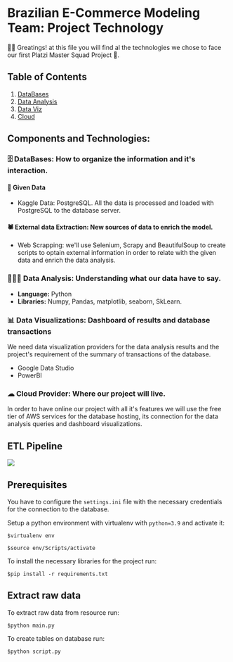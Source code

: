 # Brazilian E-Commerce Modeling Team: Project Technology

👋🏼 Greatings! at this file you will find al the technologies we chose to face our first Platzi Master Squad Project 🚀.

## Table of Contents
1. [DataBases](#databases)
2. [Data Analysis](#dataanalysis)
3. [Data Viz](#dataviz)
4. [Cloud](#cloud)

## Components and Technologies: 

### 🗄 DataBases: How to organize the information and it's interaction. <a name="databases"></a>
#### 📁 Given Data
- Kaggle Data: PostgreSQL.
All the data is processed and loaded with PostgreSQL to the database server.

#### 🕷 External data Extraction: New sources of data to enrich the model.
- Web Scrapping: we'll use Selenium, Scrapy and BeautifulSoup to create scripts to optain external information in order to relate with the given data and enrich the data analysis.

### 👩🏼‍💻 Data Analysis: Understanding what our data have to say. <a name="dataanalysis"></a>
- **Language:** Python
- **Libraries:** Numpy, Pandas, matplotlib, seaborn, SkLearn.

### **📊 Data Visualizations: Dashboard of results and database transactions** <a name="dataviz"></a>
We need data visualization providers for the data analysis results and the project's requirement of the summary of transactions of the database.
- Google Data Studio
- PowerBI

### ☁ Cloud Provider: Where our project will live. <a name="cloud"></a>
In order to have online our project with all it's features we will use the free tier of AWS services for the database hosting, its connection for the data analysis queries and dashboard visualizations.

## ETL Pipeline

![](https://drive.google.com/uc?id=1kcFl_Qz_K1WvuMY0wPUoA51tfOWEIv58)


## Prerequisites
You have to configure the `settings.ini` file with the necessary credentials for the connection to the database.

Setup a python environment with virtualenv with `python=3.9` and activate it:

`$virtualenv env`

`$source env/Scripts/activate`

To install the necessary libraries for the project run:

`$pip install -r requirements.txt` 



## Extract raw data
To extract raw data from resource run:

`$python main.py`

To create tables on database run:

`$python script.py`


